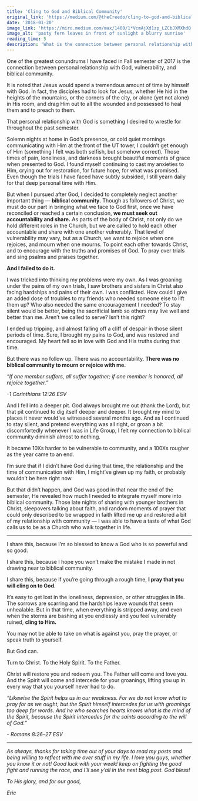 ```yaml
---
title: 'Cling to God and Biblical Community'
original_link: 'https://medium.com/@theCreedo/cling-to-god-and-biblical-community-84b480b83a2a'
date: '2018-01-20'
image_link: 'https://miro.medium.com/max/1400/1*VcmAjXd1zp_LZCbJXMXhdQ.jpeg'
image_alt: 'pasty fern leaves in front of sunlight a blurry sunrise'
reading_time: 5
description: 'What is the connection between personal relationship with God, vulnerability, and biblical community?'
---
```

One of the greatest conundrums I have faced in Fall semester of 2017 is the connection between personal relationship with God, vulnerability, and biblical community.

It is noted that Jesus would spend a tremendous amount of time by himself with God. In fact, the disciples had to look for Jesus, whether He hid in the heights of the mountains, or the corners of the city, or alone (yet not alone) in His room, and drag Him out to all the wounded and possessed to heal them and to preach to them.

That personal relationship with God is something I desired to wrestle for throughout the past semester.

Solemn nights at home in God’s presence, or cold quiet mornings communicating with Him at the front of the UT tower, I couldn’t get enough of Him (something I felt was both selfish, but somehow correct). Those times of pain, loneliness, and darkness brought beautiful moments of grace when presented to God. I found myself continuing to cast my anxieties to Him, crying out for restoration, for future hope, for what was promised. Even though the trials I have faced have subtly subsided, I still yearn daily for that deep personal time with Him.

But when I pursued after God, I decided to completely neglect another important thing — **biblical community.** Though as followers of Christ, we must do our part in bringing what we face to God first, once we have reconciled or reached a certain conclusion, **we must seek out accountability and share.** As parts of the body of Christ, not only do we hold different roles in the Church, but we are called to hold each other accountable and share with one another vulnerably. That level of vulnerability may vary, but as a Church, we want to rejoice when one rejoices, and mourn when one mourns. To point each other towards Christ, and to encourage with the truths and promises of God. To pray over trials and sing psalms and praises together.

**And I failed to do it.**

I was tricked into thinking my problems were my own. As I was groaning under the pains of my own trials, I saw brothers and sisters in Christ also facing hardships and pains of their own. I was conflicted. How could I give an added dose of troubles to my friends who needed someone else to lift them up? Who also needed the same encouragement I needed? To stay silent would be better, being the sacrificial lamb so others may live well and better than me. Aren’t we called to serve? Isn’t this right?

I ended up tripping, and almost falling off a cliff of despair in those silent periods of time. Sure, I brought my pains to God, and was restored and encouraged. My heart fell so in love with God and His truths during that time.

But there was no follow up. There was no accountability. **There was no biblical community to mourn or rejoice with me.**

_“If one member suffers, all suffer together; if one member is honored, all rejoice together.”_

_-1 Corinthians 12:26 ESV_

And I fell into a deeper pit. God always brought me out (thank the Lord), but that pit continued to dig itself deeper and deeper. It brought my mind to places it never would’ve witnessed several months ago. And as I continued to stay silent, and pretend everything was all right, or groan a bit discomfortedly whenever I was in Life Group, I felt my connection to biblical community diminish almost to nothing.

It became 10Xs harder to be vulnerable to community, and a 100Xs rougher as the year came to an end.

I’m sure that if I didn’t have God during that time, the relationship and the time of communication with Him, I might’ve given up my faith, or probably wouldn’t be here right now.

But that didn’t happen, and God was good in that near the end of the semester, He revealed how much I needed to integrate myself more into biblical community. Those late nights of sharing with younger brothers in Christ, sleepovers talking about faith, and random moments of prayer that could only described to be wrapped in faith lifted me up and restored a bit of my relationship with community — I was able to have a taste of what God calls us to be as a Church who walk together in life.

---

I share this, because I’m so blessed to know a God who is so powerful and so good.

I share this, because I hope you won’t make the mistake I made in not drawing near to biblical community.

I share this, because if you’re going through a rough time, **I pray that you will cling on to God.**

It’s easy to get lost in the loneliness, depression, or other struggles in life. The sorrows are scarring and the hardships leave wounds that seem unhealable. But in that time, when everything is stripped away, and even when the storms are bashing at you endlessly and you feel vulnerably ruined, **cling to Him.**

You may not be able to take on what is against you, pray the prayer, or speak truth to yourself.

But God can.

Turn to Christ. To the Holy Spirit. To the Father.

Christ will restore you and redeem you. The Father will come and love you. And the Spirit will come and intercede for your groanings, lifting you up in every way that you yourself never had to do.

_“Likewise the Spirit helps us in our weakness. For we do not know what to pray for as we ought, but the Spirit himself intercedes for us with groanings too deep for words. And he who searches hearts knows what is the mind of the Spirit, because the Spirit intercedes for the saints according to the will of God.”_

_- Romans 8:26–27 ESV_

---

_As always, thanks for taking time out of your days to read my posts and being willing to reflect with me over stuff in my life. I love you guys, whether you know it or not! Good luck with your week! keep on fighting the good fight and running the race, and I’ll see y’all in the next blog post. God bless!_

_To His glory, and for our good,_

_Eric_